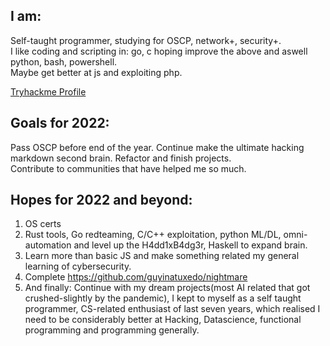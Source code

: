## I am:
Self-taught programmer, studying for OSCP, network+, security+.  
I like coding and scripting in: go, c hoping improve the above and aswell python, bash, powershell.  
Maybe get better at js and exploiting php.

[Tryhackme Profile](https://tryhackme.com/p/nvm)

## Goals for 2022:
Pass OSCP before end of the year.
Continue make the ultimate hacking markdown second brain.
Refactor and finish projects.  
Contribute to communities that have helped me so much.  

## Hopes for 2022 and beyond:

1. OS certs
1. Rust tools, Go redteaming, C/C++ exploitation, python ML/DL, omni-automation and level up the H4dd1xB4dg3r, Haskell to expand brain.  
1. Learn more than basic JS and make something related my general learning of cybersecurity.  
1. Complete https://github.com/guyinatuxedo/nightmare
1. And finally:
Continue with my dream projects(most AI related that got crushed-slightly by the pandemic), I kept to myself as a self taught programmer, CS-related enthusiast of last seven years, which realised I need to be considerably better at Hacking, Datascience, functional programming and programming generally.
